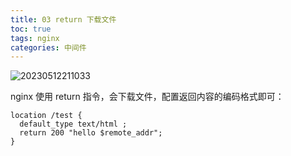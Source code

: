 ```yaml
---
title: 03 return 下载文件
toc: true
tags: nginx
categories: 中间件
---
```


![20230512211033](http://s3.airtlab.com/blog/20230512211033.png)

nginx 使用 return 指令，会下载文件，配置返回内容的编码格式即可：

```nginx
location /test {
  default_type text/html ;
  return 200 "hello $remote_addr";
}
```